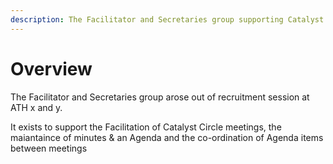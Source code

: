 ```yaml
---
description: The Facilitator and Secretaries group supporting Catalyst Circle
---
```


# Overview

The Facilitator and Secretaries group arose out of recruitment session at ATH x and y. 

It exists to support the Facilitation of Catalyst Circle meetings, the maiantaince of minutes & an Agenda and the co-ordination of Agenda items between meetings 



